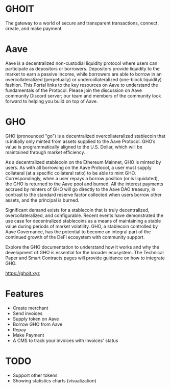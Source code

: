 # GHOIT
The gateway to a world of secure and transparent transactions, connect, create, and make payment.

# Aave
Aave is a decentralized non-custodial liquidity protocol where users can participate as depositors or borrowers. Depositors provide liquidity to the market to earn a passive income, while borrowers are able to borrow in an overcollateralized (perpetually) or undercollateralized (one-block liquidity) fashion. This Portal links to the key resources on Aave to understand the fundamentals of the Protocol. Please join the discussion on Aave community Discord server; our team and members of the community look forward to helping you build on top of Aave.

# GHO
GHO (pronounced "go") is a decentralized overcollateralized stablecoin that is initially only minted from assets supplied to the Aave Protocol. GHO’s value is programmatically aligned to the U.S. Dollar, which will be maintained through market efficiency.

As a decentralized stablecoin on the Ethereum Mainnet, GHO is minted by users. As with all borrowing on the Aave Protocol, a user must supply collateral (at a specific collateral ratio) to be able to mint GHO. Correspondingly, when a user repays a borrow position (or is liquidated), the GHO is returned to the Aave pool and burned. All the interest payments accrued by minters of GHO will go directly to the Aave DAO treasury, in contrast to the standard reserve factor collected when users borrow other assets, and the principal is burned.

Significant demand exists for a stablecoin that is truly decentralized, overcollateralized, and configurable. Recent events have demonstrated the use case for decentralized stablecoins as a means of maintaining a stable value during periods of market volatility. GHO, a stablecoin controlled by Aave Governance, has the potential to become an integral part of the continued growth of the DeFi ecosystem with community support.

Explore the GHO documentation to understand how it works and why the development of GHO is essential for the broader ecosystem. The Technical Paper and Smart Contracts pages will provide guidance on how to integrate GHO.

https://ghoit.xyz

# Features
- Create merchant
- Send invoices
- Supply token on Aave
- Borrow GHO from Aave
- Repay
- Make Payment
- A CMS to track your invoices with invoices' status

# TODO
- Support other tokens
- Showing statistics charts (visualization)